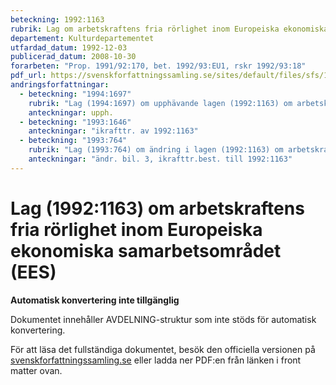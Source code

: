 ```yaml
---
beteckning: 1992:1163
rubrik: Lag om arbetskraftens fria rörlighet inom Europeiska ekonomiska samarbetsområdet (EES)
departement: Kulturdepartementet
utfardad_datum: 1992-12-03
publicerad_datum: 2008-10-30
forarbeten: "Prop. 1991/92:170, bet. 1992/93:EU1, rskr 1992/93:18"
pdf_url: https://svenskforfattningssamling.se/sites/default/files/sfs/1992-12/SFS1992-1163.pdf
andringsforfattningar:
  - beteckning: "1994:1697"
    rubrik: "Lag (1994:1697) om upphävande lagen (1992:1163) om arbetskraftens fria rörlighet inom Europeiska ekonomiska samarbetsområdet (EES)"
    anteckningar: upph.
  - beteckning: "1993:1646"
    anteckningar: "ikrafttr. av 1992:1163"
  - beteckning: "1993:764"
    rubrik: "Lag (1993:764) om ändring i lagen (1992:1163) om arbetskraftens fria rörlighet inom Europeiska ekonomiska samarbetsområdet (EES)"
    anteckningar: "ändr. bil. 3, ikrafttr.best. till 1992:1163"
---
```


# Lag (1992:1163) om arbetskraftens fria rörlighet inom Europeiska ekonomiska samarbetsområdet (EES)

**Automatisk konvertering inte tillgänglig**

Dokumentet innehåller AVDELNING-struktur som inte stöds för automatisk konvertering.

För att läsa det fullständiga dokumentet, besök den officiella versionen på [svenskforfattningssamling.se](https://svenskforfattningssamling.se/) eller ladda ner PDF:en från länken i front matter ovan.